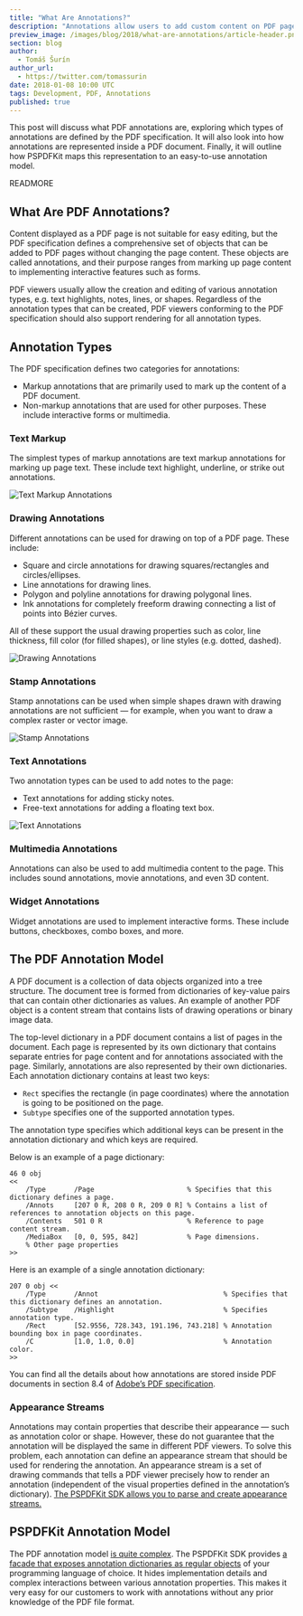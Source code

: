 ```yaml
---
title: "What Are Annotations?"
description: "Annotations allow users to add custom content on PDF pages."
preview_image: /images/blog/2018/what-are-annotations/article-header.png
section: blog
author:
  - Tomáš Šurín
author_url:
  - https://twitter.com/tomassurin
date: 2018-01-08 10:00 UTC
tags: Development, PDF, Annotations
published: true
---
```


This post will discuss what PDF annotations are, exploring which types of annotations are defined by the PDF specification. It will also look into how annotations are represented inside a PDF document. Finally, it will outline how PSPDFKit maps this representation to an easy-to-use annotation model.

READMORE

## What Are PDF Annotations?

Content displayed as a PDF page is not suitable for easy editing, but the PDF specification defines a comprehensive set of objects that can be added to PDF pages without changing the page content. These objects are called annotations, and their purpose ranges from marking up page content to implementing interactive features such as forms.

PDF viewers usually allow the creation and editing of various annotation types, e.g. text highlights, notes, lines, or shapes. Regardless of the annotation types that can be created, PDF viewers conforming to the PDF specification should also support rendering for all annotation types.

## Annotation Types

The PDF specification defines two categories for annotations:

* Markup annotations that are primarily used to mark up the content of a PDF document.
* Non-markup annotations that are used for other purposes. These include interactive forms or multimedia.

### Text Markup

The simplest types of markup annotations are text markup annotations for marking up page text. These include text highlight, underline, or strike out annotations.

![Text Markup Annotations](/images/blog/2018/what-are-annotations/highlight-annotations.png)

### Drawing Annotations

Different annotations can be used for drawing on top of a PDF page. These include:

* Square and circle annotations for drawing squares/rectangles and circles/ellipses.
* Line annotations for drawing lines.
* Polygon and polyline annotations for drawing polygonal lines.
* Ink annotations for completely freeform drawing connecting a list of points into Bézier curves.

All of these support the usual drawing properties such as color, line thickness, fill color (for filled shapes), or line styles (e.g. dotted, dashed).

![Drawing Annotations](/images/blog/2018/what-are-annotations/drawing-annotations.png)

### Stamp Annotations

Stamp annotations can be used when simple shapes drawn with drawing annotations are not sufficient — for example, when you want to draw a complex raster or vector image.

![Stamp Annotations](/images/blog/2018/what-are-annotations/stamp-annotations.png)

### Text Annotations

Two annotation types can be used to add notes to the page:

* Text annotations for adding sticky notes.
* Free-text annotations for adding a floating text box.

![Text Annotations](/images/blog/2018/what-are-annotations/text-annotations.png)

### Multimedia Annotations

Annotations can also be used to add multimedia content to the page. This includes sound annotations, movie annotations, and even 3D content.

### Widget Annotations

Widget annotations are used to implement interactive forms. These include buttons, checkboxes, combo boxes, and more.

## The PDF Annotation Model

A PDF document is a collection of data objects organized into a tree structure. The document tree is formed from dictionaries of key-value pairs that can contain other dictionaries as values. An example of another PDF object is a content stream that contains lists of drawing operations or binary image data.

The top-level dictionary in a PDF document contains a list of pages in the document. Each page is represented by its own dictionary that contains separate entries for page content and for annotations associated with the page. Similarly, annotations are also represented by their own dictionaries. Each annotation dictionary contains at least two keys:

* `Rect` specifies the rectangle (in page coordinates) where the annotation is going to be positioned on the page.
* `Subtype` specifies one of the supported annotation types.

The annotation type specifies which additional keys can be present in the annotation dictionary and which keys are required.

Below is an example of a page dictionary:

```
46 0 obj
<<
    /Type       /Page                       % Specifies that this dictionary defines a page.
    /Annots     [207 0 R, 208 0 R, 209 0 R] % Contains a list of references to annotation objects on this page.
    /Contents   501 0 R                     % Reference to page content stream.
    /MediaBox   [0, 0, 595, 842]            % Page dimensions.
    % Other page properties
>>
```

Here is an example of a single annotation dictionary:

```
207 0 obj <<
    /Type       /Annot                               % Specifies that this dictionary defines an annotation.
    /Subtype    /Highlight                           % Specifies annotation type.
    /Rect       [52.9556, 728.343, 191.196, 743.218] % Annotation bounding box in page coordinates.
    /C          [1.0, 1.0, 0.0]                      % Annotation color.
>>
```
You can find all the details about how annotations are stored inside PDF documents in section 8.4 of [Adobe’s PDF specification](http://www.adobe.com/content/dam/acom/en/devnet/acrobat/pdfs/pdf_reference_1-7.pdf).

### Appearance Streams

Annotations may contain properties that describe their appearance — such as annotation color or shape. However, these do not guarantee that the annotation will be displayed the same in different PDF viewers. To solve this problem, each annotation can define an appearance stream that should be used for rendering the annotation. An appearance stream is a set of drawing commands that tells a PDF viewer precisely how to render an annotation (independent of the visual properties defined in the annotation’s dictionary). [The PSPDFKit SDK allows you to parse and create appearance streams.](/guides/ios/current/annotations/appearance-streams/)

## PSPDFKit Annotation Model

The PDF annotation model [is quite complex](/guides/ios/current/annotations/introduction-to-annotations/). The PSPDFKit SDK provides [a facade that exposes annotation dictionaries as regular objects](/guides/ios/current/annotations/the-annotation-object-model/) of your programming language of choice. It hides implementation details and complex interactions between various annotation properties. This makes it very easy for our customers to work with annotations without any prior knowledge of the PDF file format.
